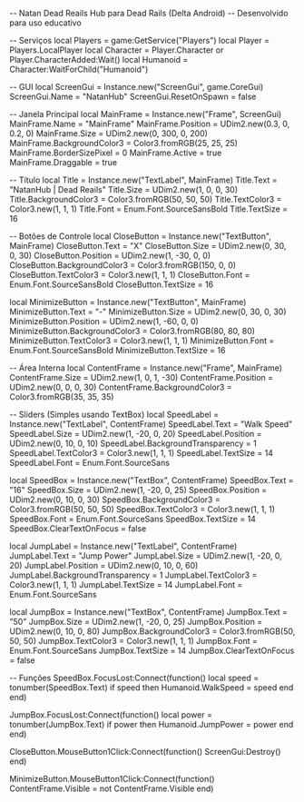 -- Natan Dead Reails Hub para Dead Rails (Delta Android)
-- Desenvolvido para uso educativo

-- Serviços
local Players = game:GetService("Players")
local Player = Players.LocalPlayer
local Character = Player.Character or Player.CharacterAdded:Wait()
local Humanoid = Character:WaitForChild("Humanoid")

-- GUI
local ScreenGui = Instance.new("ScreenGui", game.CoreGui)
ScreenGui.Name = "NatanHub"
ScreenGui.ResetOnSpawn = false

-- Janela Principal
local MainFrame = Instance.new("Frame", ScreenGui)
MainFrame.Name = "MainFrame"
MainFrame.Position = UDim2.new(0.3, 0, 0.2, 0)
MainFrame.Size = UDim2.new(0, 300, 0, 200)
MainFrame.BackgroundColor3 = Color3.fromRGB(25, 25, 25)
MainFrame.BorderSizePixel = 0
MainFrame.Active = true
MainFrame.Draggable = true

-- Título
local Title = Instance.new("TextLabel", MainFrame)
Title.Text = "NatanHub | Dead Reails"
Title.Size = UDim2.new(1, 0, 0, 30)
Title.BackgroundColor3 = Color3.fromRGB(50, 50, 50)
Title.TextColor3 = Color3.new(1, 1, 1)
Title.Font = Enum.Font.SourceSansBold
Title.TextSize = 16

-- Botões de Controle
local CloseButton = Instance.new("TextButton", MainFrame)
CloseButton.Text = "X"
CloseButton.Size = UDim2.new(0, 30, 0, 30)
CloseButton.Position = UDim2.new(1, -30, 0, 0)
CloseButton.BackgroundColor3 = Color3.fromRGB(150, 0, 0)
CloseButton.TextColor3 = Color3.new(1, 1, 1)
CloseButton.Font = Enum.Font.SourceSansBold
CloseButton.TextSize = 16

local MinimizeButton = Instance.new("TextButton", MainFrame)
MinimizeButton.Text = "-"
MinimizeButton.Size = UDim2.new(0, 30, 0, 30)
MinimizeButton.Position = UDim2.new(1, -60, 0, 0)
MinimizeButton.BackgroundColor3 = Color3.fromRGB(80, 80, 80)
MinimizeButton.TextColor3 = Color3.new(1, 1, 1)
MinimizeButton.Font = Enum.Font.SourceSansBold
MinimizeButton.TextSize = 16

-- Área Interna
local ContentFrame = Instance.new("Frame", MainFrame)
ContentFrame.Size = UDim2.new(1, 0, 1, -30)
ContentFrame.Position = UDim2.new(0, 0, 0, 30)
ContentFrame.BackgroundColor3 = Color3.fromRGB(35, 35, 35)

-- Sliders (Simples usando TextBox)
local SpeedLabel = Instance.new("TextLabel", ContentFrame)
SpeedLabel.Text = "Walk Speed"
SpeedLabel.Size = UDim2.new(1, -20, 0, 20)
SpeedLabel.Position = UDim2.new(0, 10, 0, 10)
SpeedLabel.BackgroundTransparency = 1
SpeedLabel.TextColor3 = Color3.new(1, 1, 1)
SpeedLabel.TextSize = 14
SpeedLabel.Font = Enum.Font.SourceSans

local SpeedBox = Instance.new("TextBox", ContentFrame)
SpeedBox.Text = "16"
SpeedBox.Size = UDim2.new(1, -20, 0, 25)
SpeedBox.Position = UDim2.new(0, 10, 0, 30)
SpeedBox.BackgroundColor3 = Color3.fromRGB(50, 50, 50)
SpeedBox.TextColor3 = Color3.new(1, 1, 1)
SpeedBox.Font = Enum.Font.SourceSans
SpeedBox.TextSize = 14
SpeedBox.ClearTextOnFocus = false

local JumpLabel = Instance.new("TextLabel", ContentFrame)
JumpLabel.Text = "Jump Power"
JumpLabel.Size = UDim2.new(1, -20, 0, 20)
JumpLabel.Position = UDim2.new(0, 10, 0, 60)
JumpLabel.BackgroundTransparency = 1
JumpLabel.TextColor3 = Color3.new(1, 1, 1)
JumpLabel.TextSize = 14
JumpLabel.Font = Enum.Font.SourceSans

local JumpBox = Instance.new("TextBox", ContentFrame)
JumpBox.Text = "50"
JumpBox.Size = UDim2.new(1, -20, 0, 25)
JumpBox.Position = UDim2.new(0, 10, 0, 80)
JumpBox.BackgroundColor3 = Color3.fromRGB(50, 50, 50)
JumpBox.TextColor3 = Color3.new(1, 1, 1)
JumpBox.Font = Enum.Font.SourceSans
JumpBox.TextSize = 14
JumpBox.ClearTextOnFocus = false

-- Funções
SpeedBox.FocusLost:Connect(function()
	local speed = tonumber(SpeedBox.Text)
	if speed then
		Humanoid.WalkSpeed = speed
	end
end)

JumpBox.FocusLost:Connect(function()
	local power = tonumber(JumpBox.Text)
	if power then
		Humanoid.JumpPower = power
	end
end)

CloseButton.MouseButton1Click:Connect(function()
	ScreenGui:Destroy()
end)

MinimizeButton.MouseButton1Click:Connect(function()
	ContentFrame.Visible = not ContentFrame.Visible
end)
